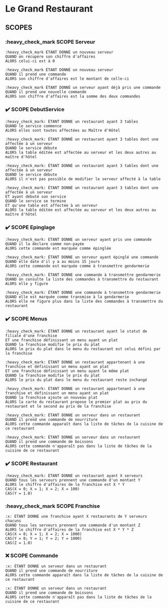# Le Grand Restaurant

## SCOPES

### :heavy_check_mark SCOPE Serveur
    :heavy_check_mark ÉTANT DONNÉ un nouveau serveur
    QUAND on récupére son chiffre d'affaires
    ALORS celui-ci est à 0

    :heavy_check_mark ÉTANT DONNÉ un nouveau serveur
    QUAND il prend une commande
    ALORS son chiffre d'affaires est le montant de celle-ci

    :heavy_check_mark ÉTANT DONNÉ un serveur ayant déjà pris une commande
    QUAND il prend une nouvelle commande
    ALORS son chiffre d'affaires est la somme des deux commandes

### :heavy_check_mark: SCOPE DebutService
    :heavy_check_mark: ÉTANT DONNE un restaurant ayant 3 tables
    QUAND le service commence
    ALORS elles sont toutes affectées au Maître d'Hôtel

    :heavy_check_mark: ÉTANT DONNÉ un restaurant ayant 3 tables dont une affectée à un serveur
    QUAND le service débute
    ALORS la table éditée est affectée au serveur et les deux autres au maître d'hôtel

    :heavy_check_mark: ÉTANT DONNÉ un restaurant ayant 3 tables dont une affectée à un serveur
    QUAND le service débute
    ALORS il n'est pas possible de modifier le serveur affecté à la table

    :heavy_check_mark: ÉTANT DONNÉ un restaurant ayant 3 tables dont une affectée à un serveur
    ET ayant débuté son service
    QUAND le service se termine
    ET qu'une table est affectée à un serveur
    ALORS la table éditée est affectée au serveur et les deux autres au maître d'hôtel

### :heavy_check_mark: SCOPE Epinglage
    :heavy_check_mark: ÉTANT DONNE un serveur ayant pris une commande
    QUAND il la déclare comme non-payée
    ALORS cette commande est marquée comme épinglée

    :heavy_check_mark: ÉTANT DONNE un serveur ayant épinglé une commande
    QUAND elle date d'il y a au moins 15 jours
    ALORS cette commande est marquée comme à transmettre gendarmerie

    :heavy_check_mark: ÉTANT DONNE une commande à transmettre gendarmerie
    QUAND on consulte la liste des commandes à transmettre du restaurant
    ALORS elle y figure

    :heavy_check_mark: ÉTANT DONNE une commande à transmettre gendarmerie
    QUAND elle est marquée comme transmise à la gendarmerie
    ALORS elle ne figure plus dans la liste des commandes à transmettre du restaurant

### :heavy_check_mark: SCOPE Menus
    :heavy_check_mark: ÉTANT DONNE un restaurant ayant le statut de filiale d'une franchise
    ET une franchise définissant un menu ayant un plat
    QUAND la franchise modifie le prix du plat
    ALORS le prix du plat dans le menu du restaurant est celui défini par la franchise

    :heavy_check_mark: ÉTANT DONNE un restaurant appartenant à une franchise et définissant un menu ayant un plat
    ET une franchise définissant un menu ayant le même plat
    QUAND la franchise modifie le prix du plat
    ALORS le prix du plat dans le menu du restaurant reste inchangé

    :heavy_check_mark: ÉTANT DONNE un restaurant appartenant à une franchise et définissant un menu ayant un plat
    QUAND la franchise ajoute un nouveau plat
    ALORS la carte du restaurant propose le premier plat au prix du restaurant et le second au prix de la franchise

    :heavy_check_mark: ÉTANT DONNE un serveur dans un restaurant
    QUAND il prend une commande de nourriture
    ALORS cette commande apparaît dans la liste de tâches de la cuisine de ce restaurant

    :heavy_check_mark: ÉTANT DONNE un serveur dans un restaurant
    QUAND il prend une commande de boissons
    ALORS cette commande n'apparaît pas dans la liste de tâches de la cuisine de ce restaurant

### :heavy_check_mark: SCOPE Restaurant
    :heavy_check_mark: ÉTANT DONNÉ un restaurant ayant X serveurs
    QUAND tous les serveurs prennent une commande d'un montant Y
    ALORS le chiffre d'affaires de la franchise est X * Y
    CAS(X = 0; X = 1; X = 2; X = 100)
    CAS(Y = 1.0)

### :heavy_check_mark SCOPE Franchise
    :x: ÉTANT DONNÉ une franchise ayant X restaurants de Y serveurs chacuns
    QUAND tous les serveurs prennent une commande d'un montant Z
    ALORS le chiffre d'affaires de la franchise est X * Y * Z
    CAS(X = 0; X = 1; X = 2; X = 1000)
    CAS(Y = 0; Y = 1; Y = 2; Y = 1000)
    CAS(Z = 1.0)

### :x: SCOPE Commande
	:x: ÉTANT DONNE un serveur dans un restaurant
	QUAND il prend une commande de nourriture
	ALORS cette commande apparaît dans la liste de tâches de la cuisine de ce restaurant

	:x: ÉTANT DONNE un serveur dans un restaurant
	QUAND il prend une commande de boissons
	ALORS cette commande n'apparaît pas dans la liste de tâches de la cuisine de ce restaurant